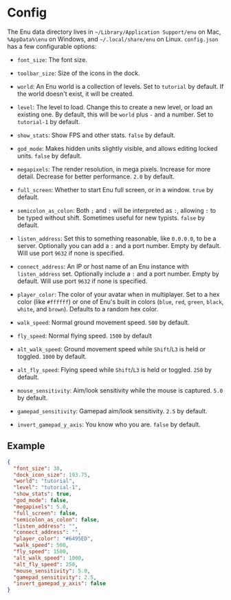 # Config

The Enu data directory lives in `~/Library/Application Support/enu` on Mac,
`%AppData%\enu` on Windows, and `~/.local/share/enu` on Linux. `config.json` has
a few configurable options:

- `font_size`: The font size.

- `toolbar_size`: Size of the icons in the dock.

- `world`: An Enu world is a collection of levels. Set to `tutorial` by default.
  If the world doesn't exist, it will be created.

- `level`: The level to load. Change this to create a new level, or load an
  existing one. By default, this will be `world` plus `-` and a number. Set to
  `tutorial-1` by default.

- `show_stats`: Show FPS and other stats. `false` by default.

- `god_mode`: Makes hidden units slightly visible, and allows editing locked
  units. `false` by default.

- `megapixels`: The render resolution, in mega pixels. Increase for more
  detail. Decrease for better performance. `2.0` by default.

- `full_screen`: Whether to start Enu full screen, or in a window. `true` by
  default.

- `semicolon_as_colon`: Both `;` and `:` will be interpreted as `:`, allowing
  `:` to be typed without shift. Sometimes useful for new typists. `false` by
  default.

- `listen_address`: Set this to something reasonable, like `0.0.0.0`, to be a
  server. Optionally you can add a `:` and a port number. Empty by default. Will
  use port `9632` if none is specified.

- `connect_address`: An IP or host name of an Enu instance with `listen_address`
  set. Optionally include a `:` and a port number. Empty by default. Will use
  port `9632` if none is specified.

- `player_color`: The color of your avatar when in multiplayer. Set to a hex
  color (like `#ffffff`) or one of Enu's built in colors (`blue`, `red`,
  `green`, `black`, `white`, and `brown`). Defaults to a random hex color.

- `walk_speed`: Normal ground movement speed. `500` by default.

- `fly_speed`: Normal flying speed. `1500` by default

- `alt_walk_speed`: Ground movement speed while `Shift`/`L3` is held or toggled.
  `1000` by default.

- `alt_fly_speed`: Flying speed while `Shift`/`L3` is held or toggled. `250` by
  default.

- `mouse_sensitivity`: Aim/look sensitivity while the mouse is captured. `5.0`
  by default.

- `gamepad_sensitivity`: Gamepad aim/look sensitivity. `2.5` by default.

- `invert_gamepad_y_axis`: You know who you are. `false` by default.

## Example

```json
{
  "font_size": 38,
  "dock_icon_size": 193.75,
  "world": "tutorial",
  "level": "tutorial-1",
  "show_stats": true,
  "god_mode": false,
  "megapixels": 5.0,
  "full_screen": false,
  "semicolon_as_colon": false,
  "listen_address": "",
  "connect_address": "",
  "player_color": "#6495ED",
  "walk_speed": 500,
  "fly_speed": 1500,
  "alt_walk_speed": 1000,
  "alt_fly_speed": 250,
  "mouse_sensitivity": 5.0,
  "gamepad_sensitivity": 2.5,
  "invert_gamepad_y_axis": false
}
```
